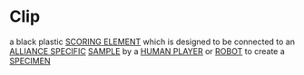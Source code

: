# Clip

a black plastic [SCORING ELEMENT](!!) which is designed to be connected to an
[ALLIANCE SPECIFIC](!!) [SAMPLE](!!) by a [HUMAN PLAYER](!!) or [ROBOT](!!) to
create a [SPECIMEN](!!)
